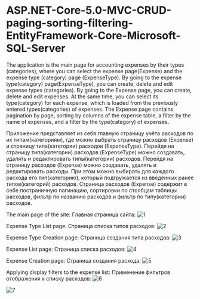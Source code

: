 # ASP.NET-Core-5.0-MVC-CRUD-paging-sorting-filtering-EntityFramework-Core-Microsoft-SQL-Server

The application is the main page for accounting expenses by their types (categories), where you can select the expense page(Expense) and the expense type (category) page (ExpenseType). By going to the expense type(category) page(ExpenseType), you can create, delete and edit expense types (categories). By going to the Expense page, you can create, delete and edit expenses. At the same time, you can select its type(category) for each expense, which is loaded from the previously entered types(categories) of expenses. The Expense page contains pagination by page, sorting by columns of the expense table, a filter by the name of expenses, and a filter by the type(category) of expenses.

Приложение представляет из себя главную страницу учёта расходов по их типам(категориям), где можно выбрать страницу расходов (Expense) и страницу 
типа(категории) расходов (ExpenseType). Перейдя на страницу типа(категории) расходов (ExpenseType) можно создавать, удалять и редактировать
типы(категории) расходов. Перейдя на страницу расходов (Expense) можно создавать, удалять и редактировать расходы. При этом можно выбирать для 
каждого расхода его тип(категорию), который подгружается из введённых ранее типов(категорий) расходов. Страница расходов (Expense) содержит в себе
постраничную пагинацию, сортировки по столбцам таблицы расходов, фильтр по названию расходов и фильтр по типу(категории) расходов.

The main page of the site:
Главная страница сайта:
![1](https://user-images.githubusercontent.com/85065601/173521282-47d7e54b-4c08-4ed5-a282-8f43ec7b9d05.jpg)

Expense Type List page:
Страница списка типов расходов:
![2](https://user-images.githubusercontent.com/85065601/173521655-3f07ae69-b8b9-4d47-aaf4-672535241a2a.jpg)

Expense Type Creation page:
Страница создания типа расходов:
![3](https://user-images.githubusercontent.com/85065601/173522065-8c394904-c799-4cdb-a453-f0f4dd6d36ca.jpg)

Expense List page:
Страница списка расходов:
![4](https://user-images.githubusercontent.com/85065601/173522876-cca0cc87-fca1-4375-845f-c3904d080a4b.jpg)

Expense Creation page:
Страница создания расхода:
![5](https://user-images.githubusercontent.com/85065601/173523241-d3d7ee32-a7f6-4daa-a5f9-5c9070189e45.jpg)

Applying display filters to the expense list:
Применение фильтров отображения к списку расходов:
![6](https://user-images.githubusercontent.com/85065601/173523534-9395e8b9-2cd7-4b82-b2fd-f9d3db4ea8b2.jpg)

![7](https://user-images.githubusercontent.com/85065601/173523597-9552667a-0825-42c3-9293-9423e00ba0e3.jpg)
